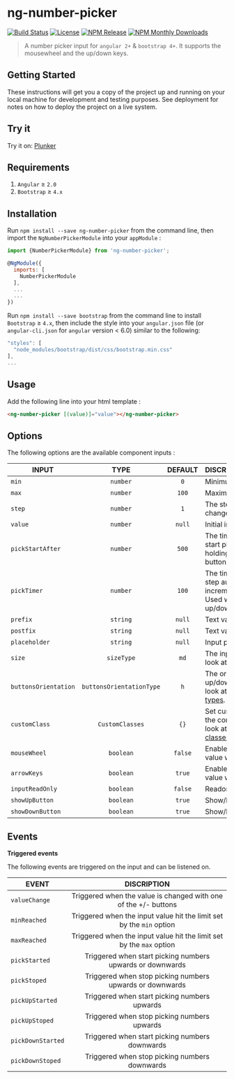 # ng-number-picker
[![Build Status](https://api.travis-ci.org/wajdibeltaifa/ng-number-picker.svg?branch=master)](https://travis-ci.org/wajdibeltaifa/ng-number-picker)
[![License](http://img.shields.io/badge/license-MIT-blue.svg?style=flat-square)](http://www.opensource.org/licenses/MIT)
[![NPM Release](https://img.shields.io/npm/v/ng-number-picker.svg?style=flat-square)](https://www.npmjs.com/package/ng-number-picker)
[![NPM Monthly Downloads](https://img.shields.io/npm/dm/ng-number-picker.svg?style=flat-square)](https://www.npmjs.com/package/ng-number-picker)

> A number picker input for `angular 2+` & `bootstrap 4+`. It supports the mousewheel and the up/down keys.

## Getting Started

These instructions will get you a copy of the project up and running on your local machine for development and testing purposes. See deployment for notes on how to deploy the project on a live system.

## Try it
Try it on: [Plunker](https://embed.plnkr.co/JUEIfo/)
## Requirements

1. `Angular` ≥ `2.0`
1. `Bootstrap` ≥ `4.x`

## Installation
Run `npm install --save ng-number-picker` from the command line, then import the `NgNumberPickerModule` into your `appModule` : 
```javascript
import {NumberPickerModule} from 'ng-number-picker';

@NgModule({
  imports: [
    NumberPickerModule
  ],
  ...
  ...
})
```

Run `npm install --save bootstrap` from the command line to install `Bootstrap` ≥ `4.x`, then include the style into your `angular.json` file (or `angular-cli.json` for `angular` version < 6.0) similar to the following:

```javascript
"styles": [
  "node_modules/bootstrap/dist/css/bootstrap.min.css"
],
...
```
## Usage
Add the following line into your html template :
```html
<ng-number-picker [(value)]="value"></ng-number-picker>
```
## Options
The following options are the available component inputs : 

| INPUT        | TYPE | DEFAULT | DISCRIPTION |
| ------------- | :-------------: | :-------------: |:-------------|
| `min`   | `number` | `0` | Minimum value |
| `max`   | `number` | `100` | Maximum value |
| `step`   | `number` | `1` | The step value for up/down change |
| `value`   | `number` |  `null` | Initial input value |
| `pickStartAfter`   | `number` | `500` | The time in milliseconds before start picking values. Used when holding click on up/down buttons. |
| `pickTimer` | `number` | `100` | The time in milliseconds for step auto incrementation/decrementation. Used when holding click on up/down buttons. |
| `prefix`   | `string` | `null` | Text value before the input |
| `postfix`   | `string` | `null` | Text value after the input |
| `placeholder`   | `string` | `null` | Input placeholder |
| `size`   | `sizeType` | `md` | The input size. Please take a look at [the available size types](https://github.com/wajdibeltaifa/ng-number-picker/blob/cf3d0ec9d2f1ac1d94ebd2107df406d50dd988bc/src/lib/number-picker.config.ts#L4). |
| `buttonsOrientation`   | `buttonsOrientationType` | `h` | The orientation strategy for up/down buttons. Please take a look at [the available orientation types](https://github.com/wajdibeltaifa/ng-number-picker/blob/cf3d0ec9d2f1ac1d94ebd2107df406d50dd988bc/src/lib/number-picker.config.ts#L3).|
| `customClass`   | `CustomClasses` | `{}` | Set custom css classes around the component. Please take a look at [the available custom classes options](https://github.com/wajdibeltaifa/ng-number-picker/blob/cf3d0ec9d2f1ac1d94ebd2107df406d50dd988bc/src/lib/number-picker.config.ts#L6).| |
| `mouseWheel`   | `boolean` | `false` | Enable/disable change input value with mouseWheel|
| `arrowKeys`   | `boolean` | `true` | Enable/disable change input value with up/down arrow keys |
| `inputReadOnly`   | `boolean` | `false` | Readonly input |
| `showUpButton`   | `boolean` | `true` | Show/hide upward button |
| `showDownButton`   | `boolean` | `true` | Show/hide downword button |


## Events
**Triggered events**

The following events are triggered on the input and can be listened on.

| EVENT        | DISCRIPTION |
| ------------- |:-------------:|
| `valueChange`   | Triggered when the value is changed with one of the +/- buttons |
| `minReached`      | Triggered when the input value hit the limit set by the `min` option |
| `maxReached`   | Triggered when the input value hit the limit set by the `max` option |
| `pickStarted`   | Triggered when start picking numbers upwards or downwards |
| `pickStoped`   | Triggered when stop picking numbers upwards or downwards |
| `pickUpStarted`   | Triggered when start picking numbers upwards |
| `pickUpStoped`   | Triggered when stop picking numbers upwards |
| `pickDownStarted`   | Triggered when start picking numbers downwards |
| `pickDownStoped`   | Triggered when stop picking numbers downwards |


